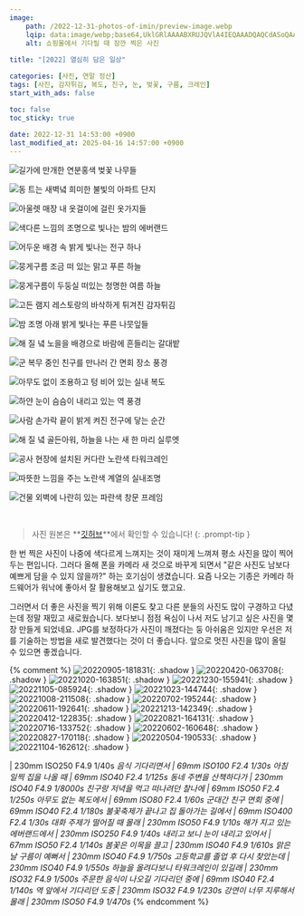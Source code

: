 ```yaml
---
image:
    path: /2022-12-31-photos-of-imin/preview-image.webp
    lqip: data:image/webp;base64,UklGRlAAAABXRUJQVlA4IEQAAADQAQCdASoQAAgAAgA0JZQCdAD0tNvXgAD++yUU4/HtnDOizij1uz6dfZTsypE5KvKr20uztM+CbrkMAgjCLe9cNkIAAA==
    alt: 쇼핑몰에서 기다릴 때 잠깐 찍은 사진
    
title: "[2022] 열심히 담은 일상"

categories: [사진, 연말 정산]
tags: [사진, 감자튀김, 복도, 친구, 눈, 벚꽃, 구름, 크레인]
start_with_ads: false

toc: false
toc_sticky: true
 
date: 2022-12-31 14:53:00 +0900
last_modified_at: 2025-04-16 14:57:00 +0900
---
```


![길가에 만개한 연분홍색 벚꽃 나무들](/photo/20220412_122835.webp)

![동 트는 새벽녘 희미한 불빛의 아파트 단지](/photo/20220420_063708.webp)

![아울렛 매장 내 옷걸이에 걸린 옷가지들](/photo/20220605_121958.webp)

![색다른 느낌의 조명으로 빛나는 밤의 에버랜드](/photo/20220611_192641.webp)

![어두운 배경 속 밝게 빛나는 전구 하나](/photo/20220702_195244.webp)

![뭉게구름 조금 떠 있는 맑고 푸른 하늘](/photo/20220716_133752.webp)

![뭉게구름이 두둥실 떠있는 청명한 여름 하늘](/photo/20220821_164131.webp)

![고든 램지 레스토랑의 바삭하게 튀겨진 감자튀김](/photo/20220905_181831.webp)

![밤 조명 아래 밝게 빛나는 푸른 나뭇잎들](/photo/20221008_211508.webp)

![해 질 녘 노을을 배경으로 바람에 흔들리는 갈대밭](/photo/20221020_163851.webp)

![군 복무 중인 친구를 만나러 간 면회 장소 풍경](/photo/20221023_144744.webp)

![아무도 없이 조용하고 텅 비어 있는 실내 복도](/photo/20221105_085924.webp)

![하얀 눈이 슴슴이 내리고 있는 역 풍경](/photo/20221213_142349.webp)

![사람 손가락 끝이 밝게 켜진 전구에 닿는 순간](/photo/20221230_155941.webp)

![해 질 녘 골든아워, 하늘을 나는 새 한 마리 실루엣](/photo/20220504_190533.webp)

![공사 현장에 설치된 커다란 노란색 타워크레인](/photo/20220602_160648.webp)

![따뜻한 느낌을 주는 노란색 계열의 실내조명](/photo/20220827_170118.webp)

![건물 외벽에 나란히 있는 파란색 창문 프레임](/photo/20221104_162612.webp)

<br>

> 사진 원본은 **[깃허브](https://github.com/hyngng/hyngng.github.io.resources/tree/master/photo/2022)**에서 확인할 수 있습니다!
{: .prompt-tip }

한 번 찍은 사진이 나중에 색다르게 느껴지는 것이 재미게 느껴져 평소 사진을 많이 찍어두는 편입니다. 그러다 올해 폰을 카메라 새 것으로 바꾸게 되면서 "같은 사진도 남보다 예쁘게 담을 수 있지 않을까?" 하는 호기심이 생겼습니다. 요즘 나오는 기종은 카메라 하드웨어가 워낙에 좋아서 잘 활용해보고 싶기도 했고요.

그러면서 더 좋은 사진을 찍기 위해 이론도 찾고 다른 분들의 사진도 많이 구경하고 다녔는데 정말 재밌고 새로웠습니다. 보다보니 점점 욕심이 나서 저도 남기고 싶은 사진을 몇 장 만들게 되었네요. JPG를 보정하다가 사진이 깨졌다는 둥 아쉬움은 있지만 우선은 저를 기술하는 방법을 새로 발견했다는 것이 더 좋습니다. 앞으로 멋진 사진을 많이 올릴 수 있으면 좋겠습니다.

{% comment %}
![20220905-181831](/photo/20220905_181831.webp){: .shadow }
![20220420-063708](/photo/20220420_063708.webp){: .shadow }
![20221020-163851](/photo/20221020_163851.webp){: .shadow }
![20221230-155941](/photo/20221230_155941.webp){: .shadow }
![20221105-085924](/photo/20221105_085924.webp){: .shadow }
![20221023-144744](/photo/20221023_144744.webp){: .shadow }
![20221008-211508](/photo/20221008_211508.webp){: .shadow }
![20220702-195244](/photo/20220702_195244.webp){: .shadow }
![20220611-192641](/photo/20220611_192641.webp){: .shadow }
![20221213-142349](/photo/20221213_142349.webp){: .shadow }
![20220412-122835](/photo/20220412_122835.webp){: .shadow }
![20220821-164131](/photo/20220821_164131.webp){: .shadow }
![20220716-133752](/photo/20220716_133752.webp){: .shadow }
![20220602-160648](/photo/20220602_160648.webp){: .shadow }
![20220827-170118](/photo/20220827_170118.webp){: .shadow }
![20220504-190533](/photo/20220504_190533.webp){: .shadow }
![20221104-162612](/photo/20221104_162612.webp){: .shadow }

 | 230mm ISO250 F4.9 1/40s
_음식 기다리면서 | 69mm ISO100 F2.4 1/30s_
_아침 일찍 집을 나올 때 | 69mm ISO40 F2.4 1/125s_
_동네 주변을 산책하다가 | 230mm ISO40 F4.9 1/8000s_
_친구랑 저녁을 먹고 떠나려던 찰나에 | 69mm ISO50 F2.4 1/250s_
_아무도 없는 복도에서 | 69mm ISO80 F2.4 1/60s_
_군대간 친구 면회 중에 | 69mm ISO40 F2.4 1/180s_
_불꽃축제가 끝나고 집 돌아가는 길에서 | 69mm ISO400 F2.4 1/30s_
_대화 주제가 떨어질 때 몰래 | 230mm ISO50 F4.9 1/10s_
_해가 지고 있는 에버랜드에서 | 230mm ISO250 F4.9 1/40s_
_내리고 보니 눈이 내리고 있어서 | 67mm ISO50 F2.4 1/140s_
_봄꽃은 이목을 끌고 | 230mm ISO40 F4.9 1/610s_
_맑은 날 구름이 예뻐서 | 230mm ISO40 F4.9 1/750s_
_고등학교를 졸업 후 다시 찾았는데 | 230mm ISO40 F4.9 1/550s_
_하늘을 올려다보니 타워크레인이 있길래 | 230mm ISO32 F4.9 1/500s_
_주문한 음식이 나오길 기다리던 중에 | 69mm ISO40 F2.4 1/140s_
_역 앞에서 기다리던 도중 | 230mm ISO32 F4.9 1/230s_
_강연이 너무 지루해서 몰래 | 230mm ISO50 F4.9 1/470s_
{% endcomment %}